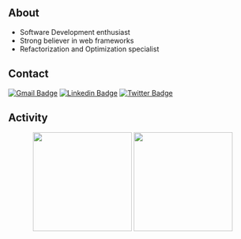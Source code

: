 ## About

- Software Development enthusiast 
- Strong believer in web frameworks 
- Refactorization and Optimization specialist

## Contact
[![Gmail Badge](https://img.shields.io/badge/-capriodev@gmail.com-c14438?style=flat&logo=Gmail&logoColor=white)](mailto:capriodev@gmail.com "Email%20Directly")
[![Linkedin Badge](https://img.shields.io/badge/-Kyle%20Caprio-0072b1?style=flat&logo=Linkedin&logoColor=white)](https://www.linkedin.com/in/kyle-caprio "Connect on LinkedIn")
[![Twitter Badge](https://img.shields.io/badge/-@kylecaprio_-00acee?style=flat&logo=Twitter&logoColor=white)](https://twitter.com/kylecaprio_ "Follow on Twitter")
  
## Activity
<p align="center">
  <img height="200"  src="https://github-readme-stats.vercel.app/api/top-langs/?username=capriok&&custom_title=Linguistics&hide=CSS,HTML&bg_color=202020&title_color=steelblue&text_color=fff" />
  <img height="200" src="https://github-readme-stats.vercel.app/api?username=capriok&custom_title=My%20Stats&bg_color=202020&title_color=steelblue&text_color=fff&show_icons=true&icon_color=2787db" />
</p>
